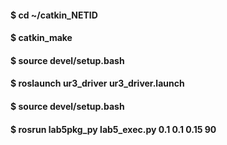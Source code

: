 #### $ cd ~/catkin_NETID

#### $ catkin_make

#### $ source devel/setup.bash

#### $ roslaunch ur3_driver ur3_driver.launch  

#### $ source devel/setup.bash

#### $ rosrun lab5pkg_py lab5_exec.py 0.1 0.1 0.15 90

